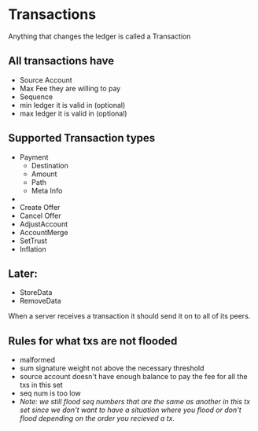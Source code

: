 # Transactions
Anything that changes the ledger is called a Transaction

## All transactions have
- Source Account
- Max Fee they are willing to pay
- Sequence
- min ledger it is valid in (optional)
- max ledger it is valid in (optional)


## Supported Transaction types

- Payment
	- Destination
	- Amount
	- Path
	- Meta Info
- 
- Create Offer
- Cancel Offer
- AdjustAccount
- AccountMerge
- SetTrust
- Inflation


## Later:
- StoreData
- RemoveData


When a server receives a transaction it should send it on to all of its peers. 

## Rules for what txs are not flooded
- malformed
- sum signature weight not above the necessary threshold
- source account doesn't have enough balance to pay the fee for all the txs in this set
- seq num is too low
- *Note: we still flood seq numbers that are the same as another in this tx set since we don't want to have a situation where you flood or don't flood depending on the order you recieved a tx.*





